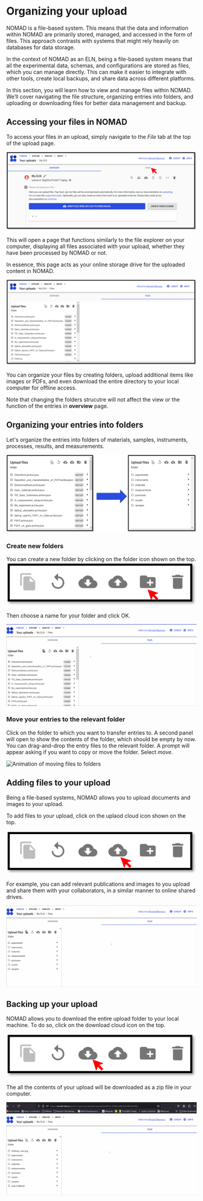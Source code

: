 # Organizing your upload

NOMAD is a file-based system. This means that the data and information within NOMAD are primarily stored, managed, and accessed in the form of files. This approach contrasts with systems that might rely heavily on databases for data storage.

In the context of NOMAD as an ELN, being a file-based system means that all the experimental data, schemas, and configurations are stored as files, which you can manage directly. This can make it easier to integrate with other tools, create local backups, and share data across different platforms.

In this section, you will learn how to view and manage files within NOMAD. We’ll cover navigating the file structure, organizing entries into folders, and uploading or downloading files for better data management and backup.

## Accessing your files in NOMAD
To access your files in an upload, simply navigate to the *File* tab at the top of the upload page. 

![Navigating to files in the upload](../images/organization/1.png)

This will open a page that functions similarly to the file explorer on your computer, displaying all files associated with your upload, whether they have been processed by NOMAD or not.

In essence, this page acts as your online storage drive for the uploaded content in NOMAD.

![Screenshot of the landing page of the files tab in NOMAD](../images/organization/files_explorer_in_NOMAD.png)

You can organize your files by creating folders, upload additional items like images or PDFs, and even download the entire directory to your local computer for offline access.

Note that changing the folders strucutre will not affect the view or the function of the entries in **overview** page. 

## Organizing your entries into folders

Let's organize the entries into folders of materials, samples, instruments, processes, results, and measurements. 

![Alt text](../images/organization/after_organization.png)
### **Create new folders**
You can create a new folder by clicking on the folder icon shown on the top.
![Create new folder icon](../images/organization/new_folder.png)

Then choose a name for your folder and click OK.

![Animation of creating the folders](../images/organization/creating_new_folders.gif)

### **Move your entries to the relevant folder**

Click on the folder to which you want to transfer entries to. A second panel will open to show the contents of the folder, which should be empty by now.  
You can drag-and-drop the entry files to the relevant folder. A prompt will appear asking if you want to copy or move the folder. Select *move*. 

![Animation of moving files to folders](../images/organization/moving_files_to_a_folder.gif)


## Adding files to your upload

Being a file-based systems, NOMAD allows you to upload documents and images to your upload. 


To add files to your upload, click on the uplaod cloud icon shown on the top.

![upload icon](../images/organization/upload.png)

For example, you can add relevant publications and images to you upload and share them with your collaborators, in a similar manner to online shared drives.

![Uploading files to NOMAD](../images/organization/uploading_files_to_upload.gif)

## Backing up your upload

NOMAD allows you to download the entire upload folder to your local machine. To do so, click on the download cloud icon on the top. 

![download icon](../images/organization/download.png)

The all the contents of your upload will be downloaded as a zip file in your computer.

![Animation demonstrating creating backups](../images/organization/download_your_upload.gif)